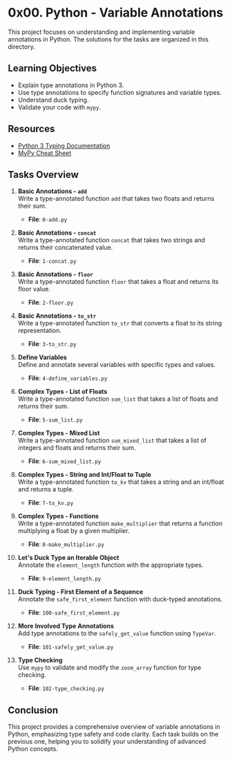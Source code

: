 # 0x00. Python - Variable Annotations

This project focuses on understanding and implementing variable annotations in Python. The solutions for the tasks are organized in this directory. 

## Learning Objectives

- Explain type annotations in Python 3.
- Use type annotations to specify function signatures and variable types.
- Understand duck typing.
- Validate your code with `mypy`.

## Resources

- [Python 3 Typing Documentation](https://docs.python.org/3/library/typing.html)
- [MyPy Cheat Sheet](https://mypy.readthedocs.io/en/stable/cheat_sheet_py3.html)

## Tasks Overview

1. **Basic Annotations - `add`**  
   Write a type-annotated function `add` that takes two floats and returns their sum.  
   - **File**: `0-add.py`

2. **Basic Annotations - `concat`**  
   Write a type-annotated function `concat` that takes two strings and returns their concatenated value.  
   - **File**: `1-concat.py`

3. **Basic Annotations - `floor`**  
   Write a type-annotated function `floor` that takes a float and returns its floor value.  
   - **File**: `2-floor.py`

4. **Basic Annotations - `to_str`**  
   Write a type-annotated function `to_str` that converts a float to its string representation.  
   - **File**: `3-to_str.py`

5. **Define Variables**  
   Define and annotate several variables with specific types and values.  
   - **File**: `4-define_variables.py`

6. **Complex Types - List of Floats**  
   Write a type-annotated function `sum_list` that takes a list of floats and returns their sum.  
   - **File**: `5-sum_list.py`

7. **Complex Types - Mixed List**  
   Write a type-annotated function `sum_mixed_list` that takes a list of integers and floats and returns their sum.  
   - **File**: `6-sum_mixed_list.py`

8. **Complex Types - String and Int/Float to Tuple**  
   Write a type-annotated function `to_kv` that takes a string and an int/float and returns a tuple.  
   - **File**: `7-to_kv.py`

9. **Complex Types - Functions**  
   Write a type-annotated function `make_multiplier` that returns a function multiplying a float by a given multiplier.  
   - **File**: `8-make_multiplier.py`

10. **Let's Duck Type an Iterable Object**  
    Annotate the `element_length` function with the appropriate types.  
    - **File**: `9-element_length.py`

11. **Duck Typing - First Element of a Sequence**  
    Annotate the `safe_first_element` function with duck-typed annotations.  
    - **File**: `100-safe_first_element.py`

12. **More Involved Type Annotations**  
    Add type annotations to the `safely_get_value` function using `TypeVar`.  
    - **File**: `101-safely_get_value.py`

13. **Type Checking**  
    Use `mypy` to validate and modify the `zoom_array` function for type checking.  
    - **File**: `102-type_checking.py`

## Conclusion

This project provides a comprehensive overview of variable annotations in Python, emphasizing type safety and code clarity. Each task builds on the previous one, helping you to solidify your understanding of advanced Python concepts.
